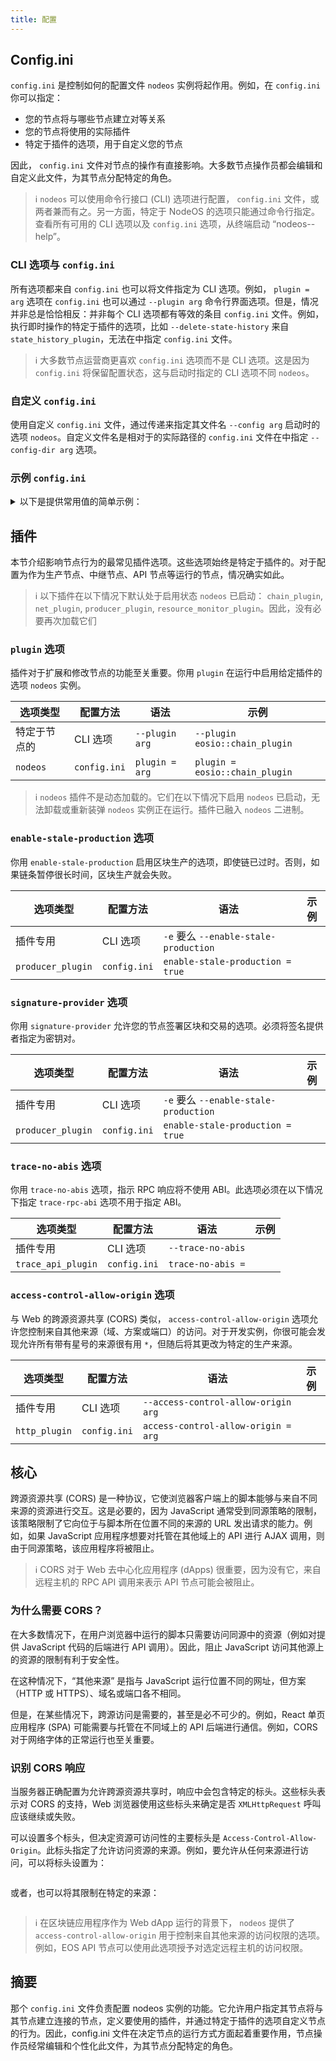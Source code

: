 ```yaml
---
title: 配置
---
```


## Config.ini

`config.ini` 是控制如何的配置文件 `nodeos` 实例将起作用。例如，在 `config.ini` 你可以指定：

* 您的节点将与哪些节点建立对等关系
* 您的节点将使用的实际插件
* 特定于插件的选项，用于自定义您的节点

因此， `config.ini` 文件对节点的操作有直接影响。大多数节点操作员都会编辑和自定义此文件，为其节点分配特定的角色。

>ℹ️ `nodeos` 可以使用命令行接口 (CLI) 选项进行配置， `config.ini` 文件，或两者兼而有之。另一方面，特定于 NodeOS 的选项只能通过命令行指定。查看所有可用的 CLI 选项以及 `config.ini` 选项，从终端启动 “nodeos--help”。

### CLI 选项与 `config.ini`

所有选项都来自 `config.ini` 也可以将文件指定为 CLI 选项。例如， `plugin = arg` 选项在 `config.ini` 也可以通过 `--plugin arg` 命令行界面选项。但是，情况并非总是恰恰相反：并非每个 CLI 选项都有等效的条目 `config.ini` 文件。例如，执行即时操作的特定于插件的选项，比如 `--delete-state-history` 来自 `state_history_plugin`，无法在中指定 `config.ini` 文件。

>ℹ️ 大多数节点运营商更喜欢 `config.ini` 选项而不是 CLI 选项。这是因为 `config.ini` 将保留配置状态，这与启动时指定的 CLI 选项不同 `nodeos`。

### 自定义 `config.ini`

使用自定义 `config.ini` 文件，通过传递来指定其文件名 `--config arg` 启动时的选项 `nodeos`。自定义文件名是相对于的实际路径的 `config.ini` 文件在中指定 `--config-dir arg` 选项。

### 示例 `config.ini`

<details>
<summary>以下是提供常用值的简单示例：</summary>

```# Specify the Access-Control-Allow-Origin to be returned on each request (eosio::http_plugin)
access-control-allow-origin = *

# The name supplied to identify this node amongst the peers. (eosio::net_plugin)
agent-name = "EOS Test Agent"

# Enable block production, even if the chain is stale. (eosio::producer_plugin)
enable-stale-production = true

# ID of producer controlled by this node (e.g. inita; may specify multiple times) (eosio::producer_plugin)
producer-name = eosio

# Key=Value pairs in the form <public-key>=<provider-spec>
# Where:
#    <public-key>    	is a string form of a vaild EOSIO public key
# 
#    <provider-spec> 	is a string in the form <provider-type>:<data>
# 
#    <provider-type> 	is KEY, KEOSD, or SE
# 
#    KEY:<data>      	is a string form of a valid EOSIO private key which maps to the provided public key
# 
#    KEOSD:<data>    	is the URL where keosd is available and the approptiate wallet(s) are unlocked
# 
#  (eosio::producer_plugin)
signature-provider = EOS6MRyAjQq8ud7hVNYcfnVPJqcVpscN5So8BhtHuGYqET5GDW5CV=KEY:5KQwrPbwdL6PhXujxW37FSSQZ1JiwsST4cqQzDeyXtP79zkvFD3

# Use to indicate that the RPC responses will not use ABIs.
# Failure to specify this option when there are no trace-rpc-abi configuations will result in an Error.
# This option is mutually exclusive with trace-rpc-api (eosio::trace_api_plugin)
trace-no-abis = true

# Plugin(s) to enable, may be specified multiple times
plugin = eosio::producer_plugin
plugin = eosio::producer_api_plugin
plugin = eosio::chain_plugin
plugin = eosio::chain_api_plugin
plugin = eosio::http_plugin
plugin = eosio::state_history_plugin
plugin = eosio::net_plugin
plugin = eosio::net_api_plugin
plugin = eosio::trace_api_plugin
```

</details>

## 插件

本节介绍影响节点行为的最常见插件选项。这些选项始终是特定于插件的。对于配置为作为生产节点、中继节点、API 节点等运行的节点，情况确实如此。

>ℹ️ 以下插件在以下情况下默认处于启用状态 `nodeos` 已启动： `chain_plugin`, `net_plugin`, `producer_plugin`, `resource_monitor_plugin`。因此，没有必要再次加载它们 

### `plugin` 选项

插件对于扩展和修改节点的功能至关重要。你用 `plugin` 在运行中启用给定插件的选项 `nodeos` 实例。

选项类型 | 配置方法 | 语法 | 示例
-|-|-|-
特定于节点的 | CLI 选项 | `--plugin arg` | `--plugin eosio::chain_plugin`
`nodeos` | `config.ini` | `plugin = arg` | `plugin = eosio::chain_plugin`

> ℹ️ `nodeos` 插件不是动态加载的。它们在以下情况下启用 `nodeos` 已启动，无法卸载或重新装弹 `nodeos` 实例正在运行。插件已融入 `nodeos` 二进制。

### `enable-stale-production` 选项

你用 `enable-stale-production` 启用区块生产的选项，即使链已过时。否则，如果链条暂停很长时间，区块生产就会失败。

选项类型 | 配置方法 | 语法 | 示例
-|-|-|-
插件专用 | CLI 选项 | `-e` 要么 `--enable-stale-production`
`producer_plugin` | `config.ini` | `enable-stale-production = true`

### `signature-provider` 选项

你用 `signature-provider` 允许您的节点签署区块和交易的选项。必须将签名提供者指定为密钥对。

选项类型 | 配置方法 | 语法 | 示例
-|-|-|-
插件专用 | CLI 选项 | `-e` 要么 `--enable-stale-production`
`producer_plugin` | `config.ini` | `enable-stale-production = true`

### `trace-no-abis` 选项

你用 `trace-no-abis` 选项，指示 RPC 响应将不使用 ABI。此选项必须在以下情况下指定 `trace-rpc-abi` 选项不用于指定 ABI。

选项类型 | 配置方法 | 语法 | 示例
-|-|-|-
插件专用 | CLI 选项 | `--trace-no-abis`
`trace_api_plugin` | `config.ini` | `trace-no-abis =`

### `access-control-allow-origin` 选项

与 Web 的跨源资源共享 (CORS) 类似， `access-control-allow-origin` 选项允许您控制来自其他来源（域、方案或端口）的访问。对于开发实例，你很可能会发现允许所有带有星号的来源很有用 `*`，但随后将其更改为特定的生产来源。

选项类型 | 配置方法 | 语法 | 示例
-|-|-|-
插件专用 | CLI 选项 | `--access-control-allow-origin arg`
`http_plugin` | `config.ini` | `access-control-allow-origin = arg`

## 核心

跨源资源共享 (CORS) 是一种协议，它使浏览器客户端上的脚本能够与来自不同来源的资源进行交互。这是必要的，因为 JavaScript 通常受到同源策略的限制，该策略限制了它向位于与脚本所在位置不同的来源的 URL 发出请求的能力。例如，如果 JavaScript 应用程序想要对托管在其他域上的 API 进行 AJAX 调用，则由于同源策略，该应用程序将被阻止。

>ℹ️ CORS 对于 Web 去中心化应用程序 (dApps) 很重要，因为没有它，来自远程主机的 RPC API 调用来表示 API 节点可能会被阻止。

### 为什么需要 CORS？

在大多数情况下，在用户浏览器中运行的脚本只需要访问同源中的资源（例如对提供 JavaScript 代码的后端进行 API 调用）。因此，阻止 JavaScript 访问其他源上的资源的限制有利于安全性。

在这种情况下，“其他来源” 是指与 JavaScript 运行位置不同的网址，但方案（HTTP 或 HTTPS）、域名或端口各不相同。

但是，在某些情况下，跨源访问是需要的，甚至是必不可少的。例如，React 单页应用程序 (SPA) 可能需要与托管在不同域上的 API 后端进行通信。例如，CORS 对于网络字体的正常运行也至关重要。

### 识别 CORS 响应

当服务器正确配置为允许跨源资源共享时，响应中会包含特定的标头。这些标头表示对 CORS 的支持，Web 浏览器使用这些标头来确定是否 `XMLHttpRequest` 呼叫应该继续或失败。

可以设置多个标头，但决定资源可访问性的主要标头是 `Access-Control-Allow-Origin`。此标头指定了允许访问资源的来源。例如，要允许从任何来源进行访问，可以将标头设置为：

```Access-Control-Allow-Origin: *
```

或者，也可以将其限制在特定的来源：

```Access-Control-Allow-Origin: https://sample.io
```

>ℹ️ 在区块链应用程序作为 Web dApp 运行的背景下， `nodeos` 提供了 `access-control-allow-origin` 用于控制来自其他来源的访问权限的选项。例如，EOS API 节点可以使用此选项授予对选定远程主机的访问权限。

## 摘要

那个 `config.ini` 文件负责配置 nodeos 实例的功能。它允许用户指定其节点将与其节点建立连接的节点，定义要使用的插件，并通过特定于插件的选项自定义节点的行为。因此，config.ini 文件在决定节点的运行方式方面起着重要作用，节点操作员经常编辑和个性化此文件，为其节点分配特定的角色。
